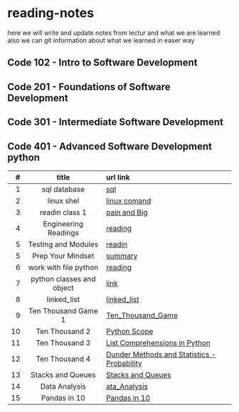 # reading-notes

here we will write and update notes from lectur and what we are learned 
also we can git information about what we learned in easer way 

## Code 102 - Intro to Software Development

## Code 201 - Foundations of Software Development

## Code 301 - Intermediate Software Development

## Code 401 - Advanced Software Development python

| #| title | url link |
|-:|:-----:|:---------|
|1 |sql database |  [sql](https://github.com/AbdelrahmanElatrash/reading-notes/tree/main/sql_database)|
|2 |linux shel |  [linux comand](https://github.com/AbdelrahmanElatrash/reading-notes/tree/main/terminal_comand)|
|3 |readin class 1|[pain and Big](./sql_database/sql/)|
|4 |Engineering Readings|[reading](./Engineering_Readings/Engineering_Readings.md)|
|5 |Testing and Modules|[readin](./testing_and_modules/reading.md) |
|5 |Prep Your Mindset|[summary](./prep_your_mindset/prep_your_mindset.md)|
|6 |work with file python | [reading](./work_with_file_python/reading.md)|
|7 |python classes and object|[link](./classes_and_object/classes_and-object.md)|
|8 |linked_list |[linked_list](./linked_list/linked_list.md)|
|9 |Ten Thousand Game 1|[Ten_Thousand_Game](./Ten_Thousand_Game/reading.md)
|10|Ten Thousand 2 |[Python Scope](./Ten_Thousand_2/readin.md)
|11|Ten Thousand 3|[List Comprehensions in Python](./Ten_Thousand_3/reading.md)
|12|Ten Thousand 4|[Dunder Methods and Statistics - Probability](./Ten_Thousand_4/Ten_Thousand_4.md)
|13| Stacks and Queues|[Stacks and Queues](./%20Stacks_and_Queues/reading.md)
|14|Data Analysis|[ata_Analysis](./data_analysis/Data_Analysis.md)
|15|Pandas in 10|[Pandas in 10](./Pandas/reading.md)|